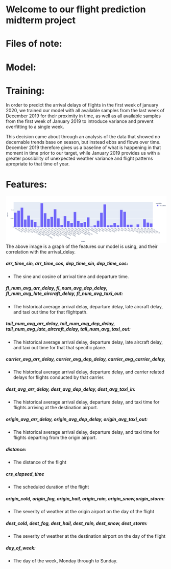 # Welcome to our flight prediction midterm project

# Files of note:

# Model:


# Training:

In order to predict the arrival delays of flights in the first week of january 2020, we trained our model with all available samples from the last week of December 2019 for their proximity in time, as well as all available samples from the first week of January 2019 to introduce variance and prevent overfitting to a single week.

This decision came about through an analysis of the data that showed no decernable trends base on season, but instead ebbs and flows over time. December 2019 therefore gives us a baseline of what is happening in that moment in time prior to our target, while January 2019 provides us with a greater possibility of unexpected weather variance and flight patterns apropriate to that time of year.

# Features:

![Alt text](/data/features.png?raw=true "Features")
    The above image is a graph of the features our model is using, and their correlation with the arrival_delay.

##### arr_time_sin, arr_time_cos, dep_time_sin, dep_time_cos:
- The sine and cosine of arrival time and departure time.
##### fl_num_avg_arr_delay, fl_num_avg_dep_delay, fl_num_avg_late_aircraft_delay, fl_num_avg_taxi_out:
- The historical average arrival delay, departure delay, late aircraft delay, and taxi out time for that flightpath.
##### tail_num_avg_arr_delay, tail_num_avg_dep_delay, tail_num_avg_late_aircraft_delay, tail_num_avg_taxi_out:
- The historical average arrival delay, departure delay, late aircraft delay, and taxi out time for that that specific plane.
##### carrier_avg_arr_delay, carrier_avg_dep_delay, carrier_avg_carrier_delay, 
- The historical average arrival delay, departure delay, and carrier related delays for flights conducted by that carrier.
##### dest_avg_arr_delay, dest_avg_dep_delay, dest_avg_taxi_in:
- The historical average arrival delay, departure delay, and taxi time for flights arriving at the destination airport.
##### origin_avg_arr_delay, origin_avg_dep_delay, origin_avg_taxi_out:
- The historical average arrival delay, departure delay, and taxi time for flights departing from the origin airport.
##### distance:
- The distance of the flight
##### crs_elapsed_time
- The scheduled duration of the flight
##### origin_cold, origin_fog, origin_hail, origin_rain, origin_snow,origin_storm:
- The severity of weather at the origin airport on the day of the flight
##### dest_cold, dest_fog, dest_hail, dest_rain, dest_snow, dest_storm:
- The severity of weather at the destination airport on the day of the flight
##### day_of_week:
- The day of the week, Monday through to Sunday.